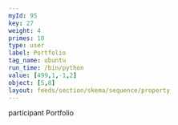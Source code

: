 ```yaml
---
myId: 95
key: 27
weight: 4
primes: 10
type: user
label: Portfolio
tag_name: ubuntu
run_time: /bin/python
value: [499,1,-1,2]
object: [5,8]
layout: feeds/section/skema/sequence/property
---
```

participant Portfolio
